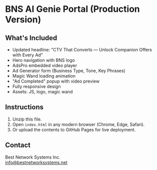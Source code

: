 
# BNS AI Genie Portal (Production Version)

## What's Included
- Updated headline: "CTV That Converts — Unlock Companion Offers with Every Ad"
- Hero navigation with BNS logo
- AdsPro embedded video player
- Ad Generator form (Business Type, Tone, Key Phrases)
- Magic Wand loading animation
- "Ad Completed" popup with video preview
- Fully responsive design
- Assets: JS, logo, magic wand

## Instructions
1. Unzip this file.
2. Open `index.html` in any modern browser (Chrome, Edge, Safari).
3. Or upload the contents to GitHub Pages for live deployment.

## Contact
Best Network Systems Inc.  
info@bestnetworksystems.net
